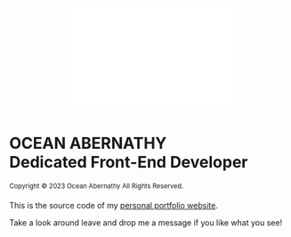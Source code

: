 <div align='center'>
  <img src='/react-portfolio/src/assets/Icons/logo.svg' width='300'/>
</div>

# OCEAN ABERNATHY<br>Dedicated Front-End Developer

<sup>Copyright &copy; 2023 Ocean Abernathy All Rights Reserved.</sup>

This is the source code of my [personal portfolio website](http://oceanabernathy.com/).

Take a look around leave and drop me a message if you like what you see!
